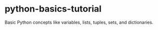 # python-basics-tutorial
Basic Python concepts like variables, lists, tuples, sets, and dictionaries.

